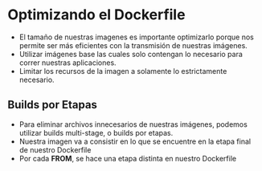 # Optimizando el Dockerfile

* El tamaño de nuestras imagenes es importante optimizarlo porque nos permite ser más eficientes con la transmisión de nuestras imágenes.
* Utilizar imágenes base las cuales solo contengan lo necesario para correr nuestras aplicaciones.
* Limitar los recursos de la imagen a solamente lo estrictamente necesario.

## Builds por Etapas

* Para eliminar archivos innecesarios de nuestras imágenes, podemos utilizar builds multi-stage, o builds por etapas.
* Nuestra imagen va a consistir en lo que se encuentre en la etapa final de nuestro Dockerfile
* Por cada **FROM**, se hace una etapa distinta en nuestro Dockerfile